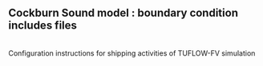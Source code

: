 ## Cockburn Sound model : boundary condition includes files

<br>
Configuration instructions for shipping activities of TUFLOW-FV simulation
